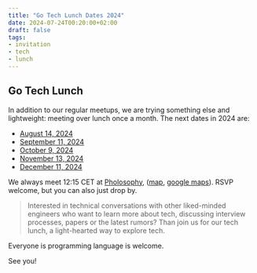 ```yaml
---
title: "Go Tech Lunch Dates 2024"
date: 2024-07-24T00:20:00+02:00
draft: false
tags:
- invitation
- tech
- lunch
---
```


## Go Tech Lunch

In addition to our regular meetups, we are trying something else and
lightweight: meeting over lunch once a month. The next dates in 2024 are:

* [August 14, 2024](https://www.meetup.com/leipzig-golang/events/302422578/)
* [September 11, 2024](https://www.meetup.com/leipzig-golang/events/vrnqmtygcmbpb/)
* [October 9, 2024](https://www.meetup.com/leipzig-golang/events/vrnqmtygcnbmb/)
* [November 13, 2024](https://www.meetup.com/leipzig-golang/events/vrnqmtygcpbrb/)
* [December 11, 2024](https://www.meetup.com/leipzig-golang/events/vrnqmtygcqbpb/)

We always meet 12:15 CET at [Pholosophy](https://pholosophy.de/),
([map](https://www.openstreetmap.org/node/2459099851), [google
maps](https://maps.app.goo.gl/cYFDP5hPR5mVuGxU7)). RSVP welcome, but you can
also just drop by.

> Interested in technical conversations with other liked-minded engineers who
> want to learn more about tech, discussing interview processes, papers or the
> latest rumors? Than join us for our tech lunch, a light-hearted way to
> explore tech.

Everyone is programming language is welcome.

See you!

